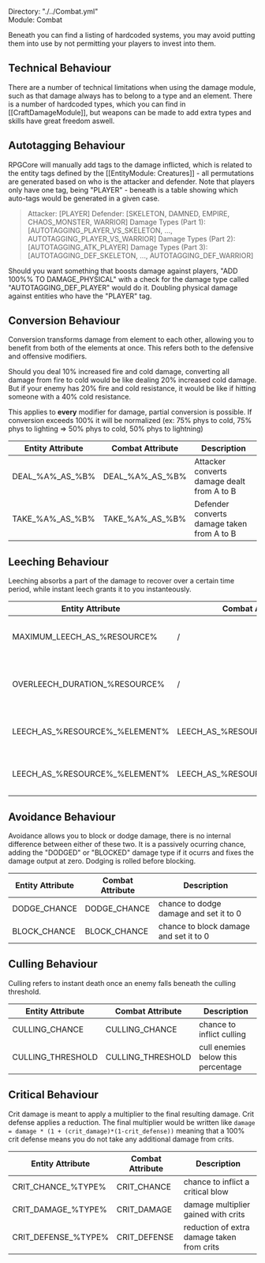 Directory: "./../Combat.yml"  
Module: Combat

Beneath you can find a listing of hardcoded systems, you may avoid putting them into use by not permitting your players to invest into them.

## Technical Behaviour

There are a number of technical limitations when using the damage module, such as that damage always has to belong to a type and an element. There is a number of hardcoded types, which you can find in [[CraftDamageModule]], but weapons can be made to add extra types and skills have great freedom aswell.

## Autotagging Behaviour

RPGCore will manually add tags to the damage inflicted, which is related to the entity tags defined by the [[EntityModule: Creatures]] - all permutations are generated based on who is the attacker and defender. Note that players only have one tag, being "PLAYER" - beneath is a table showing which auto-tags would be generated in a given case.

> Attacker: [PLAYER]
> Defender: [SKELETON, DAMNED, EMPIRE, CHAOS_MONSTER, WARRIOR]
> Damage Types (Part 1): [AUTOTAGGING_PLAYER_VS_SKELETON, ..., AUTOTAGGING_PLAYER_VS_WARRIOR]
> Damage Types (Part 2): [AUTOTAGGING_ATK_PLAYER]
> Damage Types (Part 3): [AUTOTAGGING_DEF_SKELETON, ..., AUTOTAGGING_DEF_WARRIOR]

Should you want something that boosts damage against players, "ADD 100%% TO DAMAGE_PHYSICAL" with a check for the damage type called "AUTOTAGGING_DEF_PLAYER" would do it. Doubling physical damage against entities who have the "PLAYER" tag.

## Conversion Behaviour

Conversion transforms damage from element to each other, allowing you to benefit from both of the elements at once. This refers both to the defensive and offensive modifiers. 

Should you deal 10% increased fire and cold damage, converting all damage from fire to cold would be like dealing 20% increased cold damage. But if your enemy has 20% fire and cold resistance, it would be like if hitting someone with a 40% cold resistance. 

This applies to **every** modifier for damage, partial conversion is possible. If conversion exceeds 100% it will be normalized (ex: 75% phys to cold, 75% phys to lighting => 50% phys to cold, 50% phys to lightning)

| Entity Attribute | Combat Attribute | Description |
|-|-|-|
| DEAL\_%A%\_AS\_%B% | DEAL\_%A%\_AS\_%B% | Attacker converts damage dealt from A to B |
| TAKE\_%A%\_AS\_%B% | TAKE\_%A%\_AS\_%B% | Defender converts damage taken from A to B |

## Leeching Behaviour

Leeching absorbs a part of the damage to recover over a certain time period, while instant leech grants it to you instanteously. 

| Entity Attribute | Combat Attribute | Description |
|-|-|-|
| MAXIMUM\_LEECH_AS\_%RESOURCE% | / | Maximum percentage per second recovered |
| OVERLEECH\_DURATION\_%RESOURCE% | / | Ticks to keep leeching while on full resource |
| LEECH\_AS\_%RESOURCE%\_%ELEMENT% | LEECH\_AS\_%RESOURCE%\_%ELEMENT% | Fraction of damage leeched over time |
| LEECH\_AS\_%RESOURCE%\_%ELEMENT% | LEECH\_AS\_%RESOURCE%\_%ELEMENT% | Fraction of damage leeched instantly |

## Avoidance Behaviour

Avoidance allows you to block or dodge damage, there is no internal difference between either of these two. It is a passively ocurring chance, adding the "DODGED" or "BLOCKED" damage type if it ocurrs and fixes the damage output at zero. Dodging is rolled before blocking.

| Entity Attribute | Combat Attribute | Description |
|-|-|-|
| DODGE\_CHANCE | DODGE\_CHANCE | chance to dodge damage and set it to 0 |
| BLOCK\_CHANCE | BLOCK\_CHANCE | chance to block damage and set it to 0 |

## Culling Behaviour

Culling refers to instant death once an enemy falls beneath the culling threshold.

| Entity Attribute | Combat Attribute | Description |
|-|-|-|
| CULLING\_CHANCE | CULLING\_CHANCE | chance to inflict culling |
| CULLING\_THRESHOLD | CULLING\_THRESHOLD | cull enemies below this percentage |

## Critical Behaviour

Crit damage is meant to apply a multiplier to the final resulting damage. Crit defense applies a reduction. The final multiplier would be written like `damage = damage * (1 + (crit_damage)*(1-crit_defense))` meaning that a 100% crit defense means you do not take any additional damage from crits.

| Entity Attribute | Combat Attribute | Description |
|-|-|-|
| CRIT\_CHANCE\_%TYPE% | CRIT\_CHANCE | chance to inflict a critical blow |
| CRIT\_DAMAGE\_%TYPE% | CRIT\_DAMAGE | damage multiplier gained with crits |
| CRIT\_DEFENSE\_%TYPE% | CRIT\_DEFENSE | reduction of extra damage taken from crits |